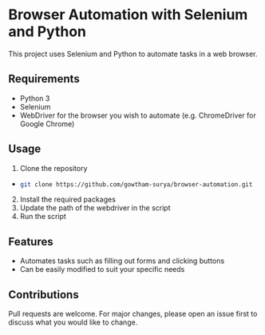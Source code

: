 # Browser Automation with Selenium and Python

This project uses Selenium and Python to automate tasks in a web browser.

## Requirements

- Python 3
- Selenium
- WebDriver for the browser you wish to automate (e.g. ChromeDriver for Google Chrome)

## Usage

1. Clone the repository

- ```bash
  git clone https://github.com/gowtham-surya/browser-automation.git
  ```

2. Install the required packages
3. Update the path of the webdriver in the script
4. Run the script

## Features

- Automates tasks such as filling out forms and clicking buttons
- Can be easily modified to suit your specific needs

## Contributions

Pull requests are welcome. For major changes, please open an issue first to discuss what you would like to change.
